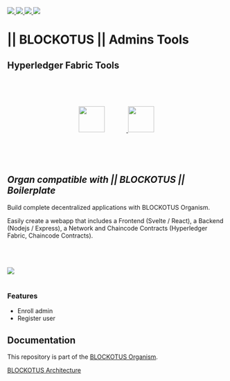 <a href="https://twitter.com/BLOCKOTUS">
    <img
         src="https://img.shields.io/twitter/follow/BLOCKOTUS?style=for-the-badge&logo=twitter"
     />
</a>
<a href="https://github.com/danielfebrero">
    <img
         src="https://img.shields.io/github/followers/danielfebrero?label=danielfebrero&style=for-the-badge&logo=github"
     />
</a>
<a href="https://github.com/BLOCKOTUS/admins">
    <img
         src="https://img.shields.io/github/stars/BLOCKOTUS/admins?logo=github&style=for-the-badge"
     />
</a>
<a href="https://github.com/BLOCKOTUS/admins">
    <img
         src="https://img.shields.io/github/license/BLOCKOTUS/admins?style=for-the-badge"
     />
</a>

<br />

# || BLOCKOTUS || Admins Tools
## Hyperledger Fabric Tools

<br />
<br />
<br />

<p align="center">
<a href="https://developer.mozilla.org/en-US/docs/Web/JavaScript">
  <img 
      style="margin-right: 50px" 
      height="60px" 
      src="https://upload.wikimedia.org/wikipedia/commons/thumb/6/6a/JavaScript-logo.png/240px-JavaScript-logo.png" 
  />
</a>
<a href="https://www.hyperledger.org/use/fabric">
  <img 
      style="margin-right: 0px" 
      height="60px" 
      src="https://www.hyperledger.org/wp-content/uploads/2018/03/Hyperledger_Fabric_Logo_Color-1-300x84.png" 
  />
</a>
</p>
<br />
<br />
<br />

## _Organ compatible with || BLOCKOTUS || Boilerplate_


Build complete decentralized applications with BLOCKOTUS Organism. 

Easily create a webapp that includes a Frontend (Svelte / React), a Backend (Nodejs / Express), a Network and Chaincode Contracts (Hyperledger Fabric, Chaincode Contracts).

<br />
<br />
<br />

<a href="https://github.com/hyperledger/fabric-sdk-node/tree/master/fabric-network">
  <img src="https://img.shields.io/badge/fabric--network-%402.2.0-green?style=for-the-badge" />
</a>

<br />
<br />

### Features
- Enroll admin
- Register user

## Documentation
This repository is part of the [BLOCKOTUS Organism](https://github.com/BLOCKOTUS/organism).

[BLOCKOTUS Architecture](https://github.com/BLOCKOTUS/organism/blob/master/docs/architecture.md)
